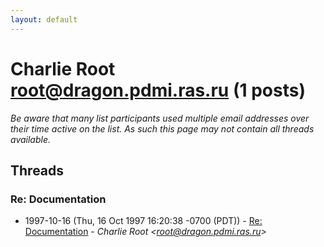 ```yaml
---
layout: default
---
```


# Charlie Root <root@dragon.pdmi.ras.ru> (1 posts)

_Be aware that many list participants used multiple email addresses over their time active on the list. As such this page may not contain all threads available._

## Threads

### Re: Documentation
+ 1997-10-16 (Thu, 16 Oct 1997 16:20:38 -0700 (PDT)) - [Re: Documentation](/archive/1997/10/656e5b13577dd5bbdbdc7ddf1dd6a8847880a66269b04bf7f95a70dd301d01a5) - _Charlie Root \<root@dragon.pdmi.ras.ru\>_


